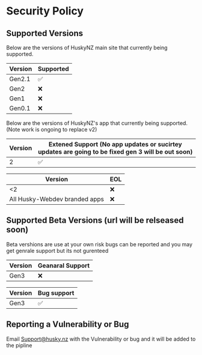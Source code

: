 # Security Policy

## Supported Versions

Below are the versions of HuskyNZ main site that
currently being supported.

| Version | Supported          |
| ------- | ------------------ |
| Gen2.1  | :white_check_mark: |
| Gen2   | :x:                |
| Gen1   | :x: |
| Gen0.1   | :x:                |



Below are the versions of HuskyNZ's app that
currently being supported. (Note work is ongoing to replace v2)

| Version | Extened Support (No app updates or sucirtey updates are going to be fixed gen 3 will be out soon)    |
| ------- | ------------------ |
| 2  | :white_check_mark: |

| Version | EOL           |
| ------- | ------------------ |
| <2   | :x:                |
| All Husky-Webdev branded apps   | :x:|

## Supported Beta Versions (url will be relseased soon)

Beta vershions are use at your own risk bugs can be reported and you may get genrale support but its not gurenteed

| Version | Geanaral Support        |
| ------- | ------------------ |
| Gen3 | :x: |

| Version | Bug support          |
| ------- | ------------------ |
| Gen3 | :white_check_mark: |

## Reporting a Vulnerability or Bug

Email Support@husky.nz with the Vulnerability or bug and it will be added to the pipline
